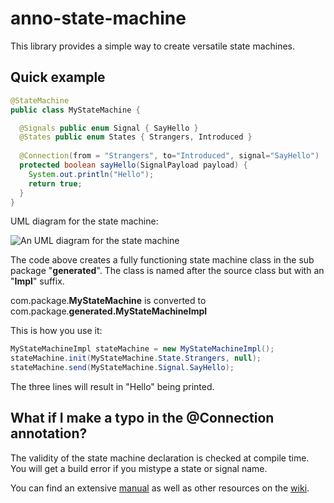 # anno-state-machine

This library provides a simple way to create versatile state machines.

## Quick example
```java
@StateMachine
public class MyStateMachine {

  @Signals public enum Signal { SayHello }
  @States public enum States { Strangers, Introduced }
  
  @Connection(from = "Strangers", to="Introduced", signal="SayHello")
  protected boolean sayHello(SignalPayload payload) {
    System.out.println("Hello");
    return true;
  }
}
```
UML diagram for the state machine:

![An UML diagram for the state machine](https://github.com/jayway/anno-statechart/blob/master/doc/diagrams/SayHelloMachine.png)

The code above creates a fully functioning state machine class in the sub package "**generated**". The class is named after the source class but with an "**Impl**" suffix.

com.package.**MyStateMachine** is converted to com.package.**generated.MyStateMachineImpl**

This is how you use it:
```java
MyStateMachineImpl stateMachine = new MyStateMachineImpl();
stateMachine.init(MyStateMachine.State.Strangers, null);
stateMachine.send(MyStateMachine.Signal.SayHello);
```
The three lines will result in "Hello" being printed.

## What if I make a typo in the @Connection annotation?
The validity of the state machine declaration is checked at compile time. You will get a build error if you mistype a state or signal name.

You can find an extensive [manual](https://github.com/jayway/anno-statechart/wiki/manual) as well as other resources on the [wiki](https://github.com/jayway/anno-statechart/wiki/).
